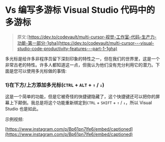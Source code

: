 # Vs 编写多游标 Visual Studio 代码中的多游标

> 原文:[https://dev.to/codevault/multi-cursor-视觉-工作室-代码-生产力-功能-第一部分-1gha](https://dev.to/codevault/multi-cursor---visual-studio-code-productivity-features---part-1-1gha)

多光标是给许多非程序员留下深刻印象的特性之一，但在我们的世界里，这是一个非常古老的特性。许多人都知道这一点，但我认为他们没有充分利用它的潜力。下面是您可以使用多光标做的事情:

### [](#1-add-multicursor-belowabove-raw-ctrl-endraw-raw-alt-endraw-raw-%E2%86%91-endraw-raw-%E2%86%93-endraw-)1)在下方/上方添加多光标(`CTRL` + `ALT` + `↑` / `↓`)

这是一个简单的功能，但是它被奇怪的快捷键隐藏了，这个快捷键还可以把你的屏幕上下颠倒。我总是将这个功能重新绑定到`CTRL` + `SHIFT` + `↑` / `↓`，所以 Visual Studio 也是如此。

示例视频:

[https://www.instagram.com/p/Bp61pn7lfe6/embed/captioned](https://www.instagram.com/p/Bp61pn7lfe6/embed/captioned)